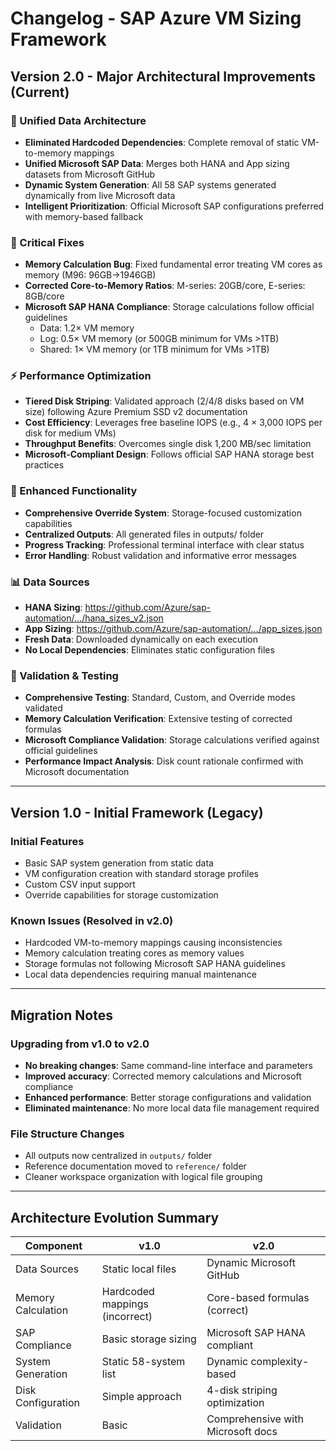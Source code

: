 # Changelog - SAP Azure VM Sizing Framework

## Version 2.0 - Major Architectural Improvements (Current)

### 🚀 Unified Data Architecture
- **Eliminated Hardcoded Dependencies**: Complete removal of static VM-to-memory mappings
- **Unified Microsoft SAP Data**: Merges both HANA and App sizing datasets from Microsoft GitHub
- **Dynamic System Generation**: All 58 SAP systems generated dynamically from live Microsoft data
- **Intelligent Prioritization**: Official Microsoft SAP configurations preferred with memory-based fallback

### 🔧 Critical Fixes
- **Memory Calculation Bug**: Fixed fundamental error treating VM cores as memory (M96: 96GB→1946GB)
- **Corrected Core-to-Memory Ratios**: M-series: 20GB/core, E-series: 8GB/core
- **Microsoft SAP HANA Compliance**: Storage calculations follow official guidelines
  - Data: 1.2× VM memory
  - Log: 0.5× VM memory (or 500GB minimum for VMs >1TB)
  - Shared: 1× VM memory (or 1TB minimum for VMs >1TB)

### ⚡ Performance Optimization
- **Tiered Disk Striping**: Validated approach (2/4/8 disks based on VM size) following Azure Premium SSD v2 documentation
- **Cost Efficiency**: Leverages free baseline IOPS (e.g., 4 × 3,000 IOPS per disk for medium VMs)
- **Throughput Benefits**: Overcomes single disk 1,200 MB/sec limitation
- **Microsoft-Compliant Design**: Follows official SAP HANA storage best practices

### 🎯 Enhanced Functionality
- **Comprehensive Override System**: Storage-focused customization capabilities
- **Centralized Outputs**: All generated files in outputs/ folder
- **Progress Tracking**: Professional terminal interface with clear status
- **Error Handling**: Robust validation and informative error messages

### 📊 Data Sources
- **HANA Sizing**: https://github.com/Azure/sap-automation/.../hana_sizes_v2.json
- **App Sizing**: https://github.com/Azure/sap-automation/.../app_sizes.json
- **Fresh Data**: Downloaded dynamically on each execution
- **No Local Dependencies**: Eliminates static configuration files

### 🧪 Validation & Testing
- **Comprehensive Testing**: Standard, Custom, and Override modes validated
- **Memory Calculation Verification**: Extensive testing of corrected formulas
- **Microsoft Compliance Validation**: Storage calculations verified against official guidelines
- **Performance Impact Analysis**: Disk count rationale confirmed with Microsoft documentation

---

## Version 1.0 - Initial Framework (Legacy)

### Initial Features
- Basic SAP system generation from static data
- VM configuration creation with standard storage profiles
- Custom CSV input support
- Override capabilities for storage customization

### Known Issues (Resolved in v2.0)
- Hardcoded VM-to-memory mappings causing inconsistencies
- Memory calculation treating cores as memory values
- Storage formulas not following Microsoft SAP HANA guidelines
- Local data dependencies requiring manual maintenance

---

## Migration Notes

### Upgrading from v1.0 to v2.0
- **No breaking changes**: Same command-line interface and parameters
- **Improved accuracy**: Corrected memory calculations and Microsoft compliance
- **Enhanced performance**: Better storage configurations and validation
- **Eliminated maintenance**: No more local data file management required

### File Structure Changes
- All outputs now centralized in `outputs/` folder
- Reference documentation moved to `reference/` folder
- Cleaner workspace organization with logical file grouping

---

## Architecture Evolution Summary

| Component | v1.0 | v2.0 |
|-----------|------|------|
| Data Sources | Static local files | Dynamic Microsoft GitHub |
| Memory Calculation | Hardcoded mappings (incorrect) | Core-based formulas (correct) |
| SAP Compliance | Basic storage sizing | Microsoft SAP HANA compliant |
| System Generation | Static 58-system list | Dynamic complexity-based |
| Disk Configuration | Simple approach | 4-disk striping optimization |
| Validation | Basic | Comprehensive with Microsoft docs |